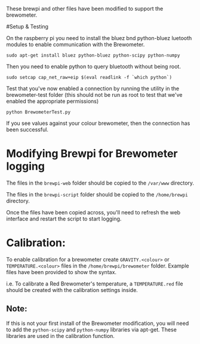 These brewpi and other files have been modified to support the brewometer.

#Setup & Testing

On the raspberry pi you need to install the bluez bnd python-bluez luetooth modules to enable communication with the Brewometer.

	sudo apt-get install bluez python-bluez python-scipy python-numpy

Then you need to enable python to query bluetooth without being root.

	sudo setcap cap_net_raw+eip $(eval readlink -f `which python`)

Test that you've now enabled a connection by running the utility in the brewometer-test folder (this should not be run as root to test that we've enabled the appropriate permissions)
	
	python BrewometerTest.py

If you see values against your colour brewometer, then the connection has been successful.

# Modifying Brewpi for Brewometer logging

The files in the `brewpi-web` folder should be copied to the `/var/www` directory.

The files in the `brewpi-script` folder should be copied to the `/home/brewpi` directory.

Once the files have been copied across, you'll need to refresh the web interface and restart the script to start logging.


# Calibration:

To enable calibration for a brewometer create `GRAVITY.<colour>` or `TEMPERATURE.<colour>` files in the `/home/brewpi/brewometer` folder. Example files have been provided to show the syntax.

i.e. To calibrate a Red Brewometer's temperature, a `TEMPERATURE.red` file should be created with the calibration settings inside.

## Note:
If this is not your first install of the Brewometer modification, you will need to add the `python-scipy` and `python-numpy` libraries via apt-get. These libraries are used in the calibration function.

